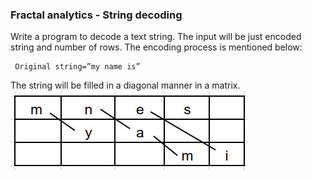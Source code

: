 ### Fractal analytics - String decoding
Write a program to decode a text string. The input will be just encoded string and number of rows. The encoding process is mentioned below:

     Original string=”my name is”
The string will be filled in a diagonal manner in a matrix.
![](https://github.com/sooraj-sudhakar/Coding-contest/blob/master/Hackerrank/out.jpg)
